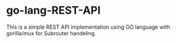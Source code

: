 # go-lang-REST-API

This is a simple REST API implementation using GO language with gorilla/mux for Subrouter handeling.
